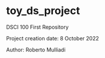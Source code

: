 # toy_ds_project
DSCI 100 First Repository

Project creation date: 8 October 2022

Author: Roberto Mulliadi

